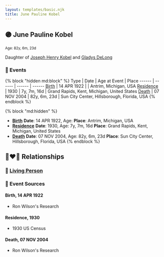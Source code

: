 ```yaml
---
layout: templates/basic.njk
title: June Pauline Kobel
---
```

## 🟣 June Pauline Kobel
<small>Age: 82y, 6m, 23d</small>

Daughter of [Joseph Henry Kobel](/people/5/50400728) and [Gladys DeLong](/people/9/96793928)

### 📆 Events

{% block "hidden md:block" %}
Type | Date | Age at Event | Place
------ | ------ | ------ | ------
[Birth](#event-event-2) | 14 APR 1922 |  | Antrim, Michigan, USA
[Residence](#event-event-0) | 1930 | 7y, 7m, 16d | Grand Rapids, Kent, Michigan, United States
[Death](#event-event-4) | 07 NOV 2004 | 82y, 6m, 23d | Sun City Center, Hillsborough, Florida, USA
{% endblock %}

{% block "md:hidden" %}
- **[Birth](#event-event-2)**
**Date**: 14 APR 1922, Age:
**Place**: Antrim, Michigan, USA
- **[Residence](#event-event-0)**
**Date**: 1930, Age: 7y, 7m, 16d
**Place**: Grand Rapids, Kent, Michigan, United States
- **[Death](#event-event-4)**
**Date**: 07 NOV 2004, Age: 82y, 6m, 23d
**Place**: Sun City Center, Hillsborough, Florida, USA
{% endblock %}

## 👩‍❤️‍👨 Relationships

### 🔵 [Living Person](/people/1/18153459)

### 📰 Event Sources

#### <a id="event-event-2"></a> Birth, 14 APR 1922
* Ron Wilson's Research

#### <a id="event-event-0"></a> Residence, 1930
* 1930 US Census

#### <a id="event-event-4"></a> Death, 07 NOV 2004
* Ron Wilson's Research